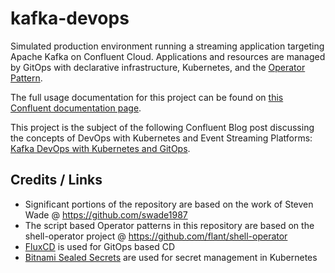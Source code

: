 # kafka-devops

Simulated production environment running a streaming application targeting Apache Kafka on Confluent Cloud. Applications and resources are managed by GitOps with declarative infrastructure, Kubernetes, and the [Operator Pattern](https://kubernetes.io/docs/concepts/extend-kubernetes/operator/).

The full usage documentation for this project can be found on [this Confluent documentation page](https://docs.confluent.io/current/tutorials/kafka-devops/index.html).

This project is the subject of the following Confluent Blog post discussing the concepts of DevOps with Kubernetes and Event Streaming Platforms: [Kafka DevOps with Kubernetes and GitOps](https://www.confluent.io/blog/kafka-devops-with-confluent-kubernetes-and-gitops/).

## Credits / Links
* Significant portions of the repository are based on the work of Steven Wade @ https://github.com/swade1987
* The script based Operator patterns in this repository are based on the shell-operator project @ https://github.com/flant/shell-operator
* [FluxCD](https://github.com/fluxcd/flux) is used for GitOps based CD
* [Bitnami Sealed Secrets](https://github.com/bitnami-labs/sealed-secrets) are used for secret management in Kubernetes
